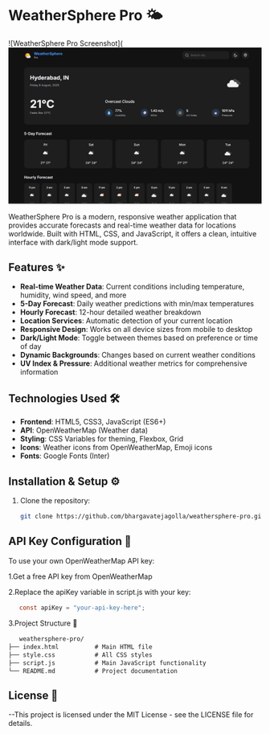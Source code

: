 # WeatherSphere Pro 🌤️

![WeatherSphere Pro Screenshot](![WeatherSphere Pro Screenshot](Screenshot%202025-08-08%20231201.png)


WeatherSphere Pro is a modern, responsive weather application that provides accurate forecasts and real-time weather data for locations worldwide. Built with HTML, CSS, and JavaScript, it offers a clean, intuitive interface with dark/light mode support.

## Features ✨

- **Real-time Weather Data**: Current conditions including temperature, humidity, wind speed, and more
- **5-Day Forecast**: Daily weather predictions with min/max temperatures
- **Hourly Forecast**: 12-hour detailed weather breakdown
- **Location Services**: Automatic detection of your current location
- **Responsive Design**: Works on all device sizes from mobile to desktop
- **Dark/Light Mode**: Toggle between themes based on preference or time of day
- **Dynamic Backgrounds**: Changes based on current weather conditions
- **UV Index & Pressure**: Additional weather metrics for comprehensive information

## Technologies Used 🛠️

- **Frontend**: HTML5, CSS3, JavaScript (ES6+)
- **API**: OpenWeatherMap (Weather data)
- **Styling**: CSS Variables for theming, Flexbox, Grid
- **Icons**: Weather icons from OpenWeatherMap, Emoji icons
- **Fonts**: Google Fonts (Inter)

## Installation & Setup ⚙️

1. Clone the repository:
   ```bash
   git clone https://github.com/bhargavatejagolla/weathersphere-pro.git
    ```
## API Key Configuration 🔑
To use your own OpenWeatherMap API key:

 1.Get a free API key from OpenWeatherMap

 2.Replace the apiKey variable in script.js with your key:
 ```java script
    const apiKey = "your-api-key-here";
 ```
 3.Project Structure 📂
   ```text
      weathersphere-pro/
├── index.html          # Main HTML file
├── style.css           # All CSS styles
├── script.js           # Main JavaScript functionality
└── README.md           # Project documentation
```
## License 📄
  --This project is licensed under the MIT License - see the LICENSE file for details.
